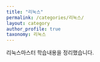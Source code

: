 ```yaml
---
title: "리눅스"
permalink: /categories/리눅스/
layout: category
author_profile: true
taxonomy: 리눅스
---
```


리눅스마스터 학습내용을 정리했습니다.
